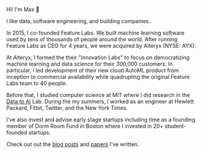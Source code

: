 Hi! I'm Max 👋

I like data, software engineering, and building companies.

In 2015, I co-founded Feature Labs. We built machine learning software used by tens of thousands of people around the world. After running Feature Labs as CEO for 4 years, we were acquired by Alteryx (NYSE: AYX).

At Alteryx, I formed the their "Innovation Labs" to focus on democratizing machine learning and data science for their 300,000 customers. In particular, I led development of their new cloud AutoML product from inception to commercial availability while quadrupling the original Feature Labs team to 40 people. 

Before that, I studied computer science at MIT where I did research in the [Data to AI](https://dai.lids.mit.edu/) Lab. During the my summers, I worked as an engineer at Hewlett Packard, Fitbit, Twitter, and the New York Times. 

I've also invest and advise early stage startups including time as a founding member of Dorm Room Fund in Boston where I invested in 20+ student-founded startups. 

Check out out the [blog posts](/posts) and [papers](/papers) I've written.